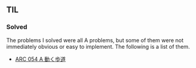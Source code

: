## TIL

### Solved

The problems I solved were all A problems, 
but some of them were not immediately obvious or easy to implement. The following is a list of them.

- [ARC 054 A 動く歩道](https://atcoder.jp/contests/arc054/tasks/arc054_a)
